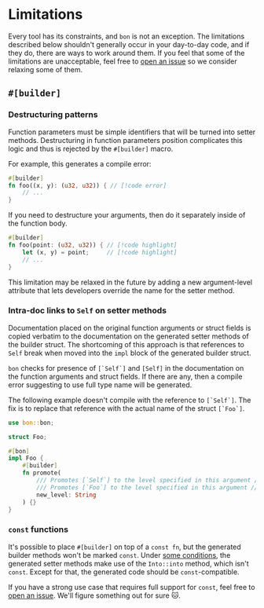 # Limitations

Every tool has its constraints, and `bon` is not an exception. The limitations described below shouldn't generally occur in your day-to-day code, and if they do, there are ways to work around them. If you feel that some of the limitations are unacceptable, feel free to [open an issue] so we consider relaxing some of them.

## `#[builder]`

### Destructuring patterns

Function parameters must be simple identifiers that will be turned into setter methods. Destructuring in function parameters position complicates this logic and thus is rejected by the `#[builder]` macro.

For example, this generates a compile error:

```rust
#[builder]
fn foo((x, y): (u32, u32)) { // [!code error]
    // ...
}
```

If you need to destructure your arguments, then do it separately inside of the function body.

```rust
#[builder]
fn foo(point: (u32, u32)) { // [!code highlight]
    let (x, y) = point;     // [!code highlight]
    // ...
}
```

This limitation may be relaxed in the future by adding a new argument-level attribute that lets developers override the name for the setter method.


### Intra-doc links to `Self` on setter methods

Documentation placed on the original function arguments or struct fields is copied verbatim to the documentation on the generated setter methods of the builder struct. The shortcoming of this approach is that references to `Self` break when moved into the `impl` block of the generated builder struct.

`bon` checks for presence of ``[`Self`]`` and `[Self]` in the documentation on the function arguments and struct fields. If there are any, then a compile error suggesting to use full type name will be generated.

The following example doesn't compile with the reference to ``[`Self`]``. The fix is to replace that reference with the actual name of the struct ``[`Foo`]``.

```rust
use bon::bon;

struct Foo;

#[bon]
impl Foo {
    #[builder]
    fn promote(
        /// Promotes [`Self`] to the level specified in this argument // [!code --]
        /// Promotes [`Foo`] to the level specified in this argument // [!code ++]
        new_level: String
    ) {}
}
```

### `const` functions

It's possible to place `#[builder]` on top of a `const fn`, but the generated builder methods won't be marked `const`. Under [some conditions](into-conversions#types-that-qualify-for-an-automatic-into-conversion), the generated setter methods make use of the `Into::into` method, which isn't `const`. Except for that, the generated code should be `const`-compatible.

If you have a strong use case that requires full support for `const`, feel free to [open an issue]. We'll figure something out for sure 🐱.

[open an issue]: https://github.com/elastio/bon/issues
